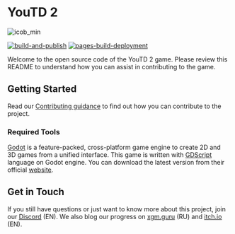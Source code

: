 # YouTD 2

![icob_min](https://user-images.githubusercontent.com/10060411/228678072-0ad070c8-1c62-4b1a-aaa2-d7e0ff4035e0.png)

[![build-and-publish](https://github.com/Praytic/youtd2/actions/workflows/github-actions-youtd.yml/badge.svg?branch=main&event=push)](https://github.com/Praytic/youtd2/actions/workflows/github-actions-youtd.yml) [![pages-build-deployment](https://github.com/Praytic/youtd2/actions/workflows/pages/pages-build-deployment/badge.svg?branch=main&event=push)](https://github.com/Praytic/youtd2/actions/workflows/pages/pages-build-deployment)

Welcome to the open source code of the YouTD 2 game. Please review this README to understand how you can assist in contributing to the game.

## Getting Started
Read our [Contributing guidance](https://github.com/Praytic/youtd2/contribute) to find out how you can contribute to the project.

### Required Tools
[Godot](https://github.com/godotengine/godot) is a feature-packed, cross-platform game engine to create 2D and 3D games from a unified interface. This game is written with [GDScript](https://gdscript.com/) language on Godot engine. You can download the latest version from their official [website](https://godotengine.org/).

## Get in Touch

If you still have questions or just want to know more about this project, join our [Discord](https://discord.com/invite/EksA2CfCS9) (EN). We also blog our progress on [xgm.guru](https://xgm.guru/p/youtd2) (RU) and [itch.io](https://praytic.itch.io/youtd2/devlog) (EN).
